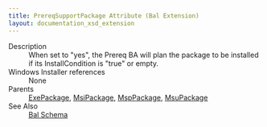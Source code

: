 ```yaml
---
title: PrereqSupportPackage Attribute (Bal Extension)
layout: documentation_xsd_extension
---
```

<dl>
  <dt>Description</dt>
  <dd>                 When set to "yes", the Prereq BA will plan the package to be installed if its InstallCondition is "true" or empty.             </dd>
  <dt>Windows Installer references</dt>
  <dd>None</dd>
  <dt>Parents</dt>
  <dd>
    <a href="../exepackage/">ExePackage</a>, <a href="../msipackage/">MsiPackage</a>, <a href="../msppackage/">MspPackage</a>, <a href="../msupackage/">MsuPackage</a></dd>
  <dt>See Also</dt>
  <dd>
    <a href="../bal">Bal Schema</a>
  </dd>
</dl>
